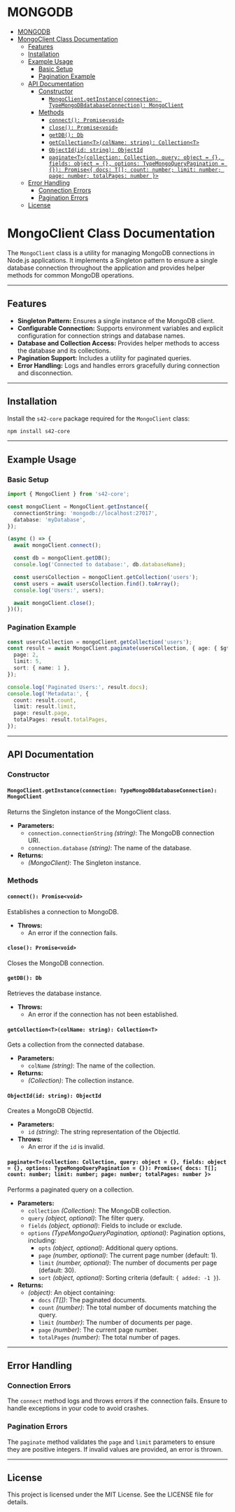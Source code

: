 # MONGODB

- [MONGODB](#mongodb)
- [MongoClient Class Documentation](#mongoclient-class-documentation)
	- [Features](#features)
	- [Installation](#installation)
	- [Example Usage](#example-usage)
		- [Basic Setup](#basic-setup)
		- [Pagination Example](#pagination-example)
	- [API Documentation](#api-documentation)
		- [Constructor](#constructor)
			- [`MongoClient.getInstance(connection: TypeMongoDBdatabaseConnection): MongoClient`](#mongoclientgetinstanceconnection-typemongodbdatabaseconnection-mongoclient)
		- [Methods](#methods)
			- [`connect(): Promise<void>`](#connect-promisevoid)
			- [`close(): Promise<void>`](#close-promisevoid)
			- [`getDB(): Db`](#getdb-db)
			- [`getCollection<T>(colName: string): Collection<T>`](#getcollectiontcolname-string-collectiont)
			- [`ObjectId(id: string): ObjectId`](#objectidid-string-objectid)
			- [`paginate<T>(collection: Collection, query: object = {}, fields: object = {}, options: TypeMongoQueryPagination = {}): Promise<{ docs: T[]; count: number; limit: number; page: number; totalPages: number }>`](#paginatetcollection-collection-query-object---fields-object---options-typemongoquerypagination---promise-docs-t-count-number-limit-number-page-number-totalpages-number-)
	- [Error Handling](#error-handling)
		- [Connection Errors](#connection-errors)
		- [Pagination Errors](#pagination-errors)
	- [License](#license)

# MongoClient Class Documentation

The `MongoClient` class is a utility for managing MongoDB connections in Node.js applications. It implements a Singleton pattern to ensure a single database connection throughout the application and provides helper methods for common MongoDB operations.

---

## Features

- **Singleton Pattern:** Ensures a single instance of the MongoDB client.
- **Configurable Connection:** Supports environment variables and explicit configuration for connection strings and database names.
- **Database and Collection Access:** Provides helper methods to access the database and its collections.
- **Pagination Support:** Includes a utility for paginated queries.
- **Error Handling:** Logs and handles errors gracefully during connection and disconnection.

---

## Installation

Install the `s42-core` package required for the `MongoClient` class:

```bash
npm install s42-core
```

---

## Example Usage

### Basic Setup

```typescript
import { MongoClient } from 's42-core';

const mongoClient = MongoClient.getInstance({
  connectionString: 'mongodb://localhost:27017',
  database: 'myDatabase',
});

(async () => {
  await mongoClient.connect();

  const db = mongoClient.getDB();
  console.log('Connected to database:', db.databaseName);

  const usersCollection = mongoClient.getCollection('users');
  const users = await usersCollection.find().toArray();
  console.log('Users:', users);

  await mongoClient.close();
})();
```

### Pagination Example

```typescript
const usersCollection = mongoClient.getCollection('users');
const result = await MongoClient.paginate(usersCollection, { age: { $gt: 18 } }, {}, {
  page: 2,
  limit: 5,
  sort: { name: 1 },
});

console.log('Paginated Users:', result.docs);
console.log('Metadata:', {
  count: result.count,
  limit: result.limit,
  page: result.page,
  totalPages: result.totalPages,
});
```

---

## API Documentation

### Constructor

#### `MongoClient.getInstance(connection: TypeMongoDBdatabaseConnection): MongoClient`

Returns the Singleton instance of the MongoClient class.

- **Parameters:**
  - `connection.connectionString` *(string)*: The MongoDB connection URI.
  - `connection.database` *(string)*: The name of the database.
- **Returns:**
  - *(MongoClient)*: The Singleton instance.

### Methods

#### `connect(): Promise<void>`

Establishes a connection to MongoDB.

- **Throws:**
  - An error if the connection fails.

#### `close(): Promise<void>`

Closes the MongoDB connection.

#### `getDB(): Db`

Retrieves the database instance.

- **Throws:**
  - An error if the connection has not been established.

#### `getCollection<T>(colName: string): Collection<T>`

Gets a collection from the connected database.

- **Parameters:**
  - `colName` *(string)*: The name of the collection.
- **Returns:**
  - *(Collection<T>)*: The collection instance.

#### `ObjectId(id: string): ObjectId`

Creates a MongoDB ObjectId.

- **Parameters:**
  - `id` *(string)*: The string representation of the ObjectId.
- **Throws:**
  - An error if the `id` is invalid.

#### `paginate<T>(collection: Collection, query: object = {}, fields: object = {}, options: TypeMongoQueryPagination = {}): Promise<{ docs: T[]; count: number; limit: number; page: number; totalPages: number }>`

Performs a paginated query on a collection.

- **Parameters:**
  - `collection` *(Collection<T>)*: The MongoDB collection.
  - `query` *(object, optional)*: The filter query.
  - `fields` *(object, optional)*: Fields to include or exclude.
  - `options` *(TypeMongoQueryPagination, optional)*: Pagination options, including:
    - `opts` *(object, optional)*: Additional query options.
    - `page` *(number, optional)*: The current page number (default: 1).
    - `limit` *(number, optional)*: The number of documents per page (default: 30).
    - `sort` *(object, optional)*: Sorting criteria (default: `{ added: -1 }`).
- **Returns:**
  - *(object)*: An object containing:
    - `docs` *(T[])*: The paginated documents.
    - `count` *(number)*: The total number of documents matching the query.
    - `limit` *(number)*: The number of documents per page.
    - `page` *(number)*: The current page number.
    - `totalPages` *(number)*: The total number of pages.

---

## Error Handling

### Connection Errors

The `connect` method logs and throws errors if the connection fails. Ensure to handle exceptions in your code to avoid crashes.

### Pagination Errors

The `paginate` method validates the `page` and `limit` parameters to ensure they are positive integers. If invalid values are provided, an error is thrown.

---

## License

This project is licensed under the MIT License. See the LICENSE file for details.

